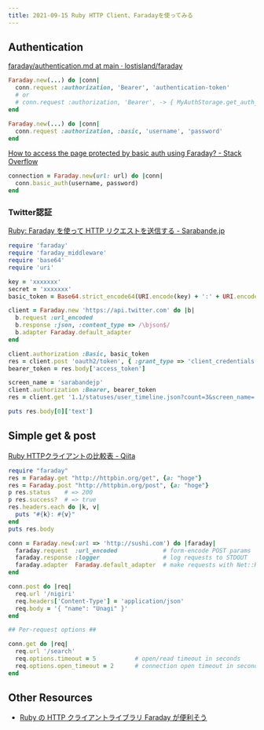 ```yaml
---
title: 2021-09-15 Ruby HTTP Client、Faradayを使ってみる
---
```


## Authentication

[faraday/authentication.md at main · lostisland/faraday](https://github.com/lostisland/faraday/blob/main/docs/middleware/request/authentication.md)

```rb
Faraday.new(...) do |conn|
  conn.request :authorization, 'Bearer', 'authentication-token'
  # or
  # conn.request :authorization, 'Bearer', -> { MyAuthStorage.get_auth_token }
end
```

```rb
Faraday.new(...) do |conn|
  conn.request :authorization, :basic, 'username', 'password'
end
```

[How to access the page protected by basic auth using Faraday? - Stack Overflow](https://stackoverflow.com/questions/48198690/how-to-access-the-page-protected-by-basic-auth-using-faraday)

```rb
connection = Faraday.new(url: url) do |conn|
  conn.basic_auth(username, password)
end
```

### Twitter認証

[Ruby: Faraday を使って HTTP リクエストを送信する - Sarabande.jp](https://blog.sarabande.jp/post/99680610068)

```rb
require 'faraday'
require 'faraday_middleware'
require 'base64'
require 'uri'

key = 'xxxxxxx'
secret = 'xxxxxxx'
basic_token = Base64.strict_encode64(URI.encode(key) + ':' + URI.encode(secret))

client = Faraday.new 'https://api.twitter.com' do |b|
  b.request :url_encoded
  b.response :json, :content_type => /\bjson$/
  b.adapter Faraday.default_adapter
end

client.authorization :Basic, basic_token
res = client.post 'oauth2/token', { :grant_type => 'client_credentials' }
bearer_token = res.body['access_token']

screen_name = 'sarabandejp'
client.authorization :Bearer, bearer_token
res = client.get '1.1/statuses/user_timeline.json?count=3&screen_name=' + screen_name

puts res.body[0]['text']
```

## Simple get & post

[Ruby HTTPクライアントの比較表 - Qiita](https://qiita.com/aosho235/items/559603ef98587ae4cfc1)

```rb
require "faraday"
res = Faraday.get "http://httpbin.org/get", {a: "hoge"}
res = Faraday.post "http://httpbin.org/post", {a: "hoge"}
p res.status    # => 200
p res.success?  # => true
res.headers.each do |k, v|
  puts "#{k}: #{v}"
end
puts res.body
```

```rb
conn = Faraday.new(:url => 'http://sushi.com') do |faraday|
  faraday.request  :url_encoded             # form-encode POST params
  faraday.response :logger                  # log requests to STDOUT
  faraday.adapter  Faraday.default_adapter  # make requests with Net::HTTP
end

conn.post do |req|
  req.url '/nigiri'
  req.headers['Content-Type'] = 'application/json'
  req.body = '{ "name": "Unagi" }'
end

## Per-request options ##

conn.get do |req|
  req.url '/search'
  req.options.timeout = 5           # open/read timeout in seconds
  req.options.open_timeout = 2      # connection open timeout in seconds
end
```

## Other Resources

- [Ruby の HTTP クライアントライブラリ Faraday が便利そう](https://gist.github.com/mitukiii/2775321)
